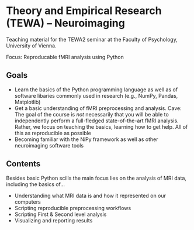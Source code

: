 # Theory and Empirical Research (TEWA) – Neuroimaging

Teaching material for the TEWA2 seminar at the Faculty of Psychology, University of Vienna.

Focus: Reproducable fMRI analysis using Python

## Goals

- Learn the basics of the Python programming language as well as of software libaries commonly used in research (e.g., NumPy, Pandas, Matplotlib)
- Get a basic understanding of fMRI preprocessing and analysis. Cave: The goal of the course is *not* necessarily that you will be able to independently perform a full-fledged state-of-the-art fMRI analysis. Rather, we focus on teaching the basics, learning how to get help. All of this as reproducible as possible 
- Becoming familiar with the NiPy framework as well as other neuroimaging software tools
  
## Contents

Besides basic Python scills the main focus lies on the analysis of MRI data, including the basics of...

- Understanding what MRI data is and how it represented on our computers
- Scripting reproducible preprocessing workflows
- Scripting First & Second level analysis 
- Visualizing and reporting results
